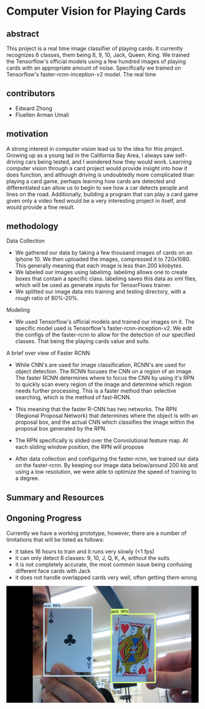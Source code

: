 # Computer Vision for Playing Cards

abstract
---
  This project is a real time image classifier of playing cards. It currently recognizes 6 classes, them being 8, 9, 10, Jack, Queen, King.  We trained the Tensorflow's official models using a few hundred images of playing cards with an appropriate amount of noise. Specifically we trained on Tensorflow's faster-rcnn-inception-v2 model. 
  The real time 

contributors
---
- Edward Zhong
- Fluellen Arman Umali

motivation
---
A strong interest in computer vision lead us to the idea for this project. Growing up as a young lad in the California Bay Area, I always saw self-driving cars being tested, and I wondered how they would work. Learning computer vision through a card project would provide insight into how it does function, and although driving is undoubtedly more complicated than playing a card game, perhaps learning how cards are detected and differentiated can allow us to begin to see how a car detects people and lines on the road. Additionally, building a program that can play a card game given only a video feed would be a very interesting project in itself, and would provide a fine result.

methodology
---
Data Collection
- We gathered our data by taking a few thousand images of cards on an Iphone 10. We then uploaded the images, compressed it to 720x1080. This generally meaning that each image is less than 200 kilobytes. 
- We labeled our images using labelimg. labelimg allows one to create boxes that contain a specific class. labelimg saves this data as xml files, which will be used as generate inputs for TensorFlows trainer. 
- We splitted our image data into training and testing directory, with a rough ratio of 80%-20%.
    
Modeling
- We used Tensorflow's official models and trained our images on it. The specific model used is Tensorflow's faster-rcnn-inception-v2. We edit the configs of the faster-rcnn to allow for the detection of our specified classes. That being the playing cards value and suits.  

A brief over view of Faster RCNN
- While CNN's are used for image classification, RCNN's are used for object detection. The RCNN focuses the CNN on a region of an image. The faster RCNN determines where to focus the CNN by using it's RPN to quickly scan every region of the image and determine which region needs further processing. This is a faster method than selective searching, which is the method of fast-RCNN.
- This meaning that the faster R-CNN has two networks. The RPN (Regional Proposal Network) that determines where the object is with an proposal box, and  the actual CNN which classifies the image within the proposal box generated by the RPN.
- The RPN specifically is slided over the Convolutional feature map. At each sliding window position, the RPN will propose 

          
- After data collection and configuring the faster-rcnn, we trained our data on the faster-rcnn. By keeping our image data below/around 200 kb and using a low resolution, we were able to optimize the speed of training to a degree.  
       
          
Summary and Resources
---

Ongoning Progress
---
Currently we have a working prototype, however, there are a number of limitations that will be listed as follows:
- it takes 16 hours to train and it runs very slowly (<1 fps)
- it can only detect 6 classes: 9, 10, J, Q, K, A, without the suits
- it is not completely accurate, the most common issue being confusing different face cards with Jack
- it does not handle overlapped cards very well, often getting them wrong

<img src="img/proto.png" alt="example of prototype working" title="example of prototype working">
